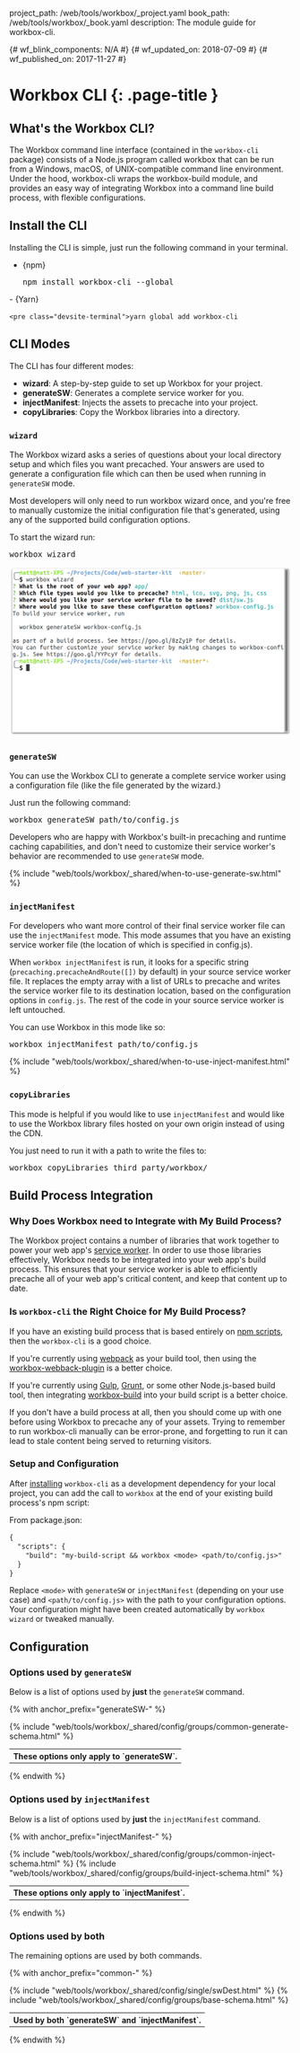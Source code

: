 project_path: /web/tools/workbox/_project.yaml book_path: /web/tools/workbox/_book.yaml description: The module guide for workbox-cli.

{# wf_blink_components: N/A #} {# wf_updated_on: 2018-07-09 #} {# wf_published_on: 2017-11-27 #}

# Workbox CLI {: .page-title }

## What's the Workbox CLI?

The Workbox command line interface (contained in the `workbox-cli` package) consists of a Node.js program called workbox that can be run from a Windows, macOS, of UNIX-compatible command line environment. Under the hood, workbox-cli wraps the workbox-build module, and provides an easy way of integrating Workbox into a command line build process, with flexible configurations.

## Install the CLI

Installing the CLI is simple, just run the following command in your terminal.

- {npm}
    
    <pre class="devsite-terminal">npm install workbox-cli --global
</pre>
- {Yarn}
    
    <pre class="devsite-terminal">yarn global add workbox-cli
</pre>

## CLI Modes

The CLI has four different modes:

- **wizard**: A step-by-step guide to set up Workbox for your project.
- **generateSW**: Generates a complete service worker for you.
- **injectManifest**: Injects the assets to precache into your project.
- **copyLibraries**: Copy the Workbox libraries into a directory.

### `wizard`

The Workbox wizard asks a series of questions about your local directory setup and which files you want precached. Your answers are used to generate a configuration file which can then be used when running in `generateSW` mode.

Most developers will only need to run workbox wizard once, and you're free to manually customize the initial configuration file that's generated, using any of the supported build configuration options.

To start the wizard run:

<pre class="devsite-terminal">
workbox wizard
</pre>

![Screenshot of Workbox CLI's wizard](../images/modules/workbox-cli/cli-wizard.png)

### `generateSW`

You can use the Workbox CLI to generate a complete service worker using a configuration file (like the file generated by the wizard.)

Just run the following command:

<pre class="devsite-terminal">
workbox generateSW path/to/config.js
</pre>

Developers who are happy with Workbox's built-in precaching and runtime caching capabilities, and don't need to customize their service worker's behavior are recommended to use `generateSW` mode.

{% include "web/tools/workbox/_shared/when-to-use-generate-sw.html" %}

### `injectManifest`

For developers who want more control of their final service worker file can use the `injectManifest` mode. This mode assumes that you have an existing service worker file (the location of which is specified in config.js).

When `workbox injectManifest` is run, it looks for a specific string (`precaching.precacheAndRoute([])` by default) in your source service worker file. It replaces the empty array with a list of URLs to precache and writes the service worker file to its destination location, based on the configuration options in `config.js`. The rest of the code in your source service worker is left untouched.

You can use Workbox in this mode like so:

<pre class="devsite-terminal">
workbox injectManifest path/to/config.js
</pre>

{% include "web/tools/workbox/_shared/when-to-use-inject-manifest.html" %}

### `copyLibraries`

This mode is helpful if you would like to use `injectManifest` and would like to use the Workbox library files hosted on your own origin instead of using the CDN.

You just need to run it with a path to write the files to:

<pre class="devsite-terminal">
workbox copyLibraries third_party/workbox/
</pre>

## Build Process Integration

### Why Does Workbox need to Integrate with My Build Process?

The Workbox project contains a number of libraries that work together to power your web app's [service worker](/web/fundamentals/primers/service-workers/). In order to use those libraries effectively, Workbox needs to be integrated into your web app's build process. This ensures that your service worker is able to efficiently precache all of your web app's critical content, and keep that content up to date.

### Is `workbox-cli` the Right Choice for My Build Process?

If you have an existing build process that is based entirely on [npm scripts](https://docs.npmjs.com/misc/scripts), then the `workbox-cli` is a good choice.

If you're currently using [webpack](https://webpack.js.org/) as your build tool, then using the [workbox-webback-plugin](./workbox-webpack-plugin) is a better choice.

If you're currently using [Gulp](https://gulpjs.com/), [Grunt](https://gruntjs.com/), or some other Node.js-based build tool, then integrating [workbox-build](./workbox-build) into your build script is a better choice.

If you don't have a build process at all, then you should come up with one before using Workbox to precache any of your assets. Trying to remember to run workbox-cli manually can be error-prone, and forgetting to run it can lead to stale content being served to returning visitors.

### Setup and Configuration

After [installing](#install_the_cli) `workbox-cli` as a development dependency for your local project, you can add the call to `workbox` at the end of your existing build process's npm script:

From package.json:

    {
      "scripts": {
        "build": "my-build-script && workbox <mode> <path/to/config.js>"
      }
    }
    

Replace `<mode>` with `generateSW` or `injectManifest` (depending on your use case) and `<path/to/config.js>` with the path to your configuration options. Your configuration might have been created automatically by `workbox wizard` or tweaked manually.

## Configuration

### Options used by `generateSW`

Below is a list of options used by **just** the `generateSW` command.

{% with anchor_prefix="generateSW-" %}

<table class="responsive">
  <tr>
    <th colspan="2">
      These options only apply to `generateSW`.
    </th>
  </tr> {% include "web/tools/workbox/_shared/config/groups/common-generate-schema.html" %}
</table>

{% endwith %}

### Options used by `injectManifest`

Below is a list of options used by **just** the `injectManifest` command.

{% with anchor_prefix="injectManifest-" %}

<table class="responsive">
  <tr>
    <th colspan="2">
      These options only apply to `injectManifest`.
    </th>
  </tr> {% include "web/tools/workbox/_shared/config/groups/common-inject-schema.html" %} {% include "web/tools/workbox/_shared/config/groups/build-inject-schema.html" %}
</table>

{% endwith %}

### Options used by both

The remaining options are used by both commands.

{% with anchor_prefix="common-" %}

<table class="responsive">
  <tr>
    <th colspan="2">
      Used by both `generateSW` and `injectManifest`.
    </th>
  </tr> {% include "web/tools/workbox/_shared/config/single/swDest.html" %} {% include "web/tools/workbox/_shared/config/groups/base-schema.html" %}
</table>

{% endwith %}